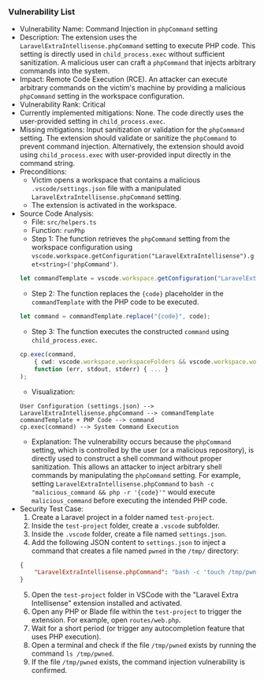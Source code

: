### Vulnerability List

* Vulnerability Name: Command Injection in `phpCommand` setting
* Description: The extension uses the `LaravelExtraIntellisense.phpCommand` setting to execute PHP code. This setting is directly used in `child_process.exec` without sufficient sanitization. A malicious user can craft a `phpCommand` that injects arbitrary commands into the system.
* Impact: Remote Code Execution (RCE). An attacker can execute arbitrary commands on the victim's machine by providing a malicious `phpCommand` setting in the workspace configuration.
* Vulnerability Rank: Critical
* Currently implemented mitigations: None. The code directly uses the user-provided setting in `child_process.exec`.
* Missing mitigations: Input sanitization or validation for the `phpCommand` setting. The extension should validate or sanitize the `phpCommand` to prevent command injection. Alternatively, the extension should avoid using `child_process.exec` with user-provided input directly in the command string.
* Preconditions:
    * Victim opens a workspace that contains a malicious `.vscode/settings.json` file with a manipulated `LaravelExtraIntellisense.phpCommand` setting.
    * The extension is activated in the workspace.
* Source Code Analysis:
    * File: `src/helpers.ts`
    * Function: `runPhp`
    * Step 1: The function retrieves the `phpCommand` setting from the workspace configuration using `vscode.workspace.getConfiguration("LaravelExtraIntellisense").get<string>('phpCommand')`.
    ```typescript
    let commandTemplate = vscode.workspace.getConfiguration("LaravelExtraIntellisense").get<string>('phpCommand') ?? "php -r \"{code}\"";
    ```
    * Step 2: The function replaces the `{code}` placeholder in the `commandTemplate` with the PHP code to be executed.
    ```typescript
    let command = commandTemplate.replace("{code}", code);
    ```
    * Step 3: The function executes the constructed `command` using `child_process.exec`.
    ```typescript
    cp.exec(command,
        { cwd: vscode.workspace.workspaceFolders && vscode.workspace.workspaceFolders.length > 0 ? vscode.workspace.workspaceFolders[0].uri.fsPath : undefined },
        function (err, stdout, stderr) { ... }
    );
    ```
    * Visualization:
    ```
    User Configuration (settings.json) --> LaravelExtraIntellisense.phpCommand --> commandTemplate
    commandTemplate + PHP Code --> command
    cp.exec(command) --> System Command Execution
    ```
    * Explanation: The vulnerability occurs because the `phpCommand` setting, which is controlled by the user (or a malicious repository), is directly used to construct a shell command without proper sanitization. This allows an attacker to inject arbitrary shell commands by manipulating the `phpCommand` setting. For example, setting `LaravelExtraIntellisense.phpCommand` to `bash -c "malicious_command && php -r '{code}'"` would execute `malicious_command` before executing the intended PHP code.
* Security Test Case:
    1. Create a Laravel project in a folder named `test-project`.
    2. Inside the `test-project` folder, create a `.vscode` subfolder.
    3. Inside the `.vscode` folder, create a file named `settings.json`.
    4. Add the following JSON content to `settings.json` to inject a command that creates a file named `pwned` in the `/tmp/` directory:
    ```json
    {
        "LaravelExtraIntellisense.phpCommand": "bash -c 'touch /tmp/pwned' && php -r \"{code}\""
    }
    ```
    5. Open the `test-project` folder in VSCode with the "Laravel Extra Intellisense" extension installed and activated.
    6. Open any PHP or Blade file within the `test-project` to trigger the extension. For example, open `routes/web.php`.
    7. Wait for a short period (or trigger any autocompletion feature that uses PHP execution).
    8. Open a terminal and check if the file `/tmp/pwned` exists by running the command `ls /tmp/pwned`.
    9. If the file `/tmp/pwned` exists, the command injection vulnerability is confirmed.
